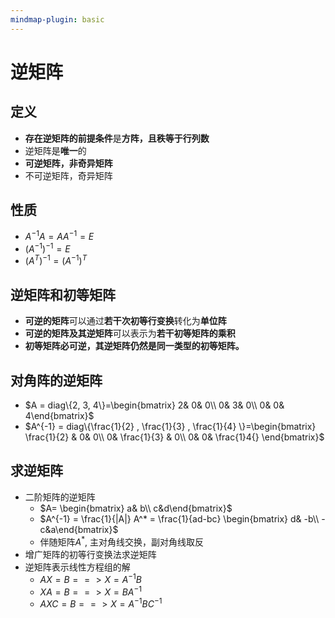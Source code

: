 ```yaml
---
mindmap-plugin: basic
---
```


# 逆矩阵

## 定义
- **存在逆矩阵的前提条件**是**方阵，且秩等于行列数**
- 逆矩阵是**唯一**的
- **可逆矩阵，非奇异矩阵**
- 不可逆矩阵，奇异矩阵

## 性质
- $A^{-1}A=AA^{-1}=E$
- $(A^{-1})^{-1}=E$
- $(A^T)^{-1} = (A^{-1})^T$

## 逆矩阵和初等矩阵
- **可逆的矩阵**可以通过**若干次初等行变换**转化为**单位阵**
- **可逆的矩阵及其逆矩阵**可以表示为**若干初等矩阵的乘积**
- **初等矩阵必可逆，其逆矩阵仍然是同一类型的初等矩阵。**

## 对角阵的逆矩阵
- $A = diag\{2, 3, 4\}=\begin{bmatrix}  2&  0& 0\\  0&  3& 0\\  0&  0& 4\end{bmatrix}$
- $A^{-1} = diag\{\frac{1}{2} , \frac{1}{3} , \frac{1}{4} \}=\begin{bmatrix}  \frac{1}{2} &  0& 0\\  0&  \frac{1}{3} & 0\\  0&  0& \frac{1}4{} \end{bmatrix}$

## 求逆矩阵
- 二阶矩阵的逆矩阵
    - $A= \begin{bmatrix}  a& b\\  c&d\end{bmatrix}$
    - $A^{-1} = \frac{1}{|A|} A^* = \frac{1}{ad-bc} \begin{bmatrix}  d& -b\\  -c&a\end{bmatrix}$
    - 伴随矩阵$A^*$, 主对角线交换，副对角线取反
- 增广矩阵的初等行变换法求逆矩阵
- 逆矩阵表示线性方程组的解
    - $AX=B ==>X=A^{-1}B$
    - $XA=B ==>X=BA^{-1}$
    - $AXC=B ==>X=A^{-1}BC^{-1}$